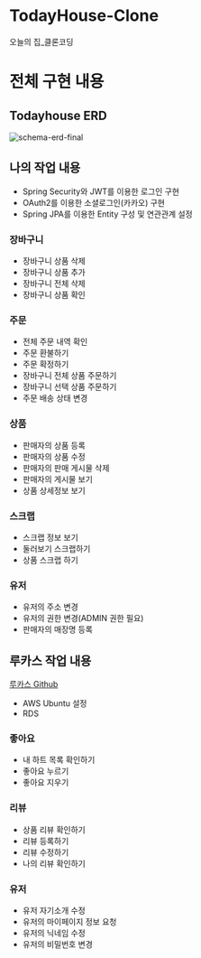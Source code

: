 # TodayHouse-Clone
오늘의 집_클론코딩
# 전체 구현 내용
## Todayhouse ERD
![schema-erd-final](https://user-images.githubusercontent.com/86183856/218312021-c77fe482-3f73-4c72-9bf0-f0e8c8d7c485.png)

## 나의 작업 내용
- Spring Security와 JWT를 이용한 로그인 구현
- OAuth2를 이용한 소셜로그인(카카오) 구현
- Spring JPA를 이용한 Entity 구성 및 연관관계 설정

### 장바구니
- 장바구니 상품 삭제
- 장바구니 상품 추가
- 장바구니 전체 삭제
- 장바구니 상품 확인
### 주문
- 전체 주문 내역 확인
- 주문 환불하기
- 주문 확정하기
- 장바구니 전체 상품 주문하기
- 장바구니 선택 상품 주문하기
- 주문 배송 상태 변경
### 상품
- 판매자의 상품 등록
- 판매자의 상품 수정
- 판매자의 판매 게시물 삭제
- 판매자의 게시물 보기
- 상품 상세정보 보기
### 스크랩
- 스크랩 정보 보기
- 둘러보기 스크랩하기
- 상품 스크랩 하기
### 유저
- 유저의 주소 변경
- 유저의 권한 변경(ADMIN 권한 필요)
- 판매자의 매장명 등록

## 루카스 작업 내용
[루카스 Github](https://github.com/yju0808)
- AWS Ubuntu 설정
- RDS 
### 좋아요
- 내 하트 목록 확인하기
- 좋아요 누르기
- 좋아요 지우기
### 리뷰
- 상품 리뷰 확인하기
- 리뷰 등록하기
- 리뷰 수정하기
- 나의 리뷰 확인하기
### 유저
- 유저 자기소개 수정
- 유저의 마이페이지 정보 요청
- 유저의 닉네임 수정
- 유저의 비밀번호 변경
